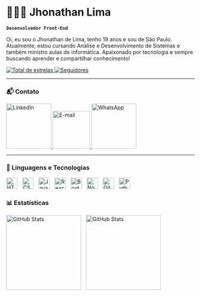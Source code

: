 # 👩🏻‍💻 Jhonathan Lima

**`Desenvolvedor Front-End`**

Oi, eu sou o Jhonathan de Lima, tenho 19 anos e sou de São Paulo. Atualmente, estou cursando Análise e Desenvolvimento de Sistemas e também ministro aulas de informática. Apaixonado por tecnologia e sempre buscando aprender e compartilhar conhecimento!

<p align="left">
    <a href="https://github.com/jhooo0w?tab=repositories&sort=stargazers">
        <img 
            alt="Total de estrelas" 
            title="Total de estrelas GitHub" 
            src="https://custom-icon-badges.demolab.com/github/stars/jhooo0w?color=55960c&style=for-the-badge&labelColor=488207&logo=star&label=estrelas"
        />
    </a>
    <a href="https://github.com/jhooo0w?tab=followers">
        <img 
            alt="Seguidores" 
            title="Me siga no GitHub" 
            src="https://custom-icon-badges.demolab.com/github/followers/jhooo0w?color=236ad3&labelColor=1155ba&style=for-the-badge&logo=github&label=Seguidores&logoColor=white"
        />
    </a>
</p>

---

### 📬 Contato
<p align="left">
    <a href="www.linkedin.com/in/jhonathandelima" target="_blank">
        <img alt="LinkedIn" title="LinkedIn" width="120px" src="https://img.shields.io/badge/-LinkedIn-blue?style=for-the-badge&logo=linkedin&logoColor=white" />
    </a>
    <a href="mailto:jhonathan.novais3450@gmail.com?subject=&body=" target="_blank">
        <img alt="E-mail" title="E-mail" width="100px" src="https://img.shields.io/badge/-Email-red?style=for-the-badge&logo=gmail&logoColor=white" />
    </a>
    <a href="https://api.whatsapp.com/send?phone=5511962619817" target="_blank">
        <img alt="WhatsApp" title="WhatsApp" width="120px" src="https://img.shields.io/badge/-WhatsApp-green?style=for-the-badge&logo=whatsapp&logoColor=white" />
    </a>
</p>

---

### 🤖 Linguagens e Tecnologias

<img 
    align="left" 
    alt="HTML"
    title="HTML" 
    width="30px" 
    style="padding-right: 10px;" 
    src="https://cdn.jsdelivr.net/gh/devicons/devicon@latest/icons/html5/html5-original.svg" 
/>
<img 
    align="left" 
    alt="CSS" 
    title="CSS"
    width="30px" 
    style="padding-right: 10px;" 
    src="https://cdn.jsdelivr.net/gh/devicons/devicon@latest/icons/css3/css3-original.svg" 
/>
<img 
    align="left" 
    alt="JavaScript" 
    title="JavaScript"
    width="30px" 
    style="padding-right: 10px;" 
    src="https://cdn.jsdelivr.net/gh/devicons/devicon@latest/icons/javascript/javascript-original.svg" 
/>
<img 
    align="left" 
    alt="React"
    title="React" 
    width="30px" 
    style="padding-right: 10px;" 
    src="https://cdn.jsdelivr.net/gh/devicons/devicon@latest/icons/react/react-original.svg" 
/>
<img 
    align="left" 
    alt="Bootstrap"
    title="Bootstrap" 
    width="30px" 
    style="padding-right: 10px;" 
    src="https://cdn.jsdelivr.net/gh/devicons/devicon@latest/icons/bootstrap/bootstrap-original.svg" 
/>
<img 
    align="left" 
    alt="Node" 
    title="Node"
    width="30px" 
    style="padding-right: 10px;" 
    src="https://cdn.jsdelivr.net/gh/devicons/devicon@latest/icons/nodejs/nodejs-original.svg" 
/>
<img 
    align="left" 
    alt="Git" 
    title="Git"
    width="30px" 
    style="padding-right: 10px;" 
    src="https://cdn.jsdelivr.net/gh/devicons/devicon@latest/icons/git/git-original.svg" 
/>
<img 
    align="left" 
    alt="Python" 
    title="Python"
    width="30px" 
    style="padding-right: 10px;" 
    src="https://cdn.jsdelivr.net/gh/devicons/devicon@latest/icons/python/python-original.svg" 
/>

<br/>
<br/>

### 📊 Estatísticas

<p>
  <img 
    align="left" 
    alt="GitHub Stats" 
    height="200" 
    style="padding-right: 10px;" 
    src="https://github-readme-stats.vercel.app/api?username=jhooo0w&show_icons=true&theme=tokyonight&include_all_commits=true&locale=pt-br" 
  />

<img 
      align="left" 
      alt="GitHub Stats" 
      height="200" 
      src="https://github-readme-stats.vercel.app/api/top-langs/?username=jhooo0w&theme=tokyonight&layout=compact&custom_title=Tecnologias&langs_count=9" 
  />
</p>
